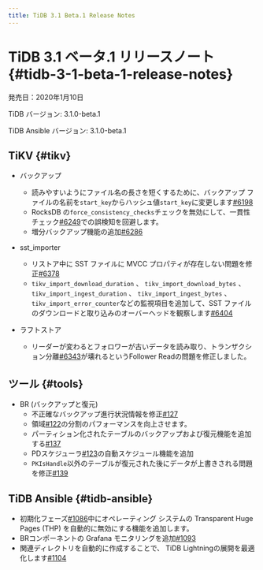 ```yaml
---
title: TiDB 3.1 Beta.1 Release Notes
---
```


# TiDB 3.1 ベータ.1 リリースノート {#tidb-3-1-beta-1-release-notes}

発売日：2020年1月10日

TiDB バージョン: 3.1.0-beta.1

TiDB Ansible バージョン: 3.1.0-beta.1

## TiKV {#tikv}

-   バックアップ
    -   読みやすいようにファイル名の長さを短くするために、バックアップ ファイルの名前を`start_key`からハッシュ値`start_key`に変更します[#6198](https://github.com/tikv/tikv/pull/6198)
    -   RocksDB の`force_consistency_checks`チェックを無効にして、一貫性チェック[#6249](https://github.com/tikv/tikv/pull/6249)での誤検知を回避します。
    -   増分バックアップ機能の追加[#6286](https://github.com/tikv/tikv/pull/6286)

-   sst_importer
    -   リストア中に SST ファイルに MVCC プロパティが存在しない問題を修正[#6378](https://github.com/tikv/tikv/pull/6378)
    -   `tikv_import_download_duration` 、 `tikv_import_download_bytes` 、 `tikv_import_ingest_duration` 、 `tikv_import_ingest_bytes` 、 `tikv_import_error_counter`などの監視項目を追加して、SST ファイルのダウンロードと取り込みのオーバーヘッドを観察します[#6404](https://github.com/tikv/tikv/pull/6404)

-   ラフトストア
    -   リーダーが変わるとフォロワーが古いデータを読み取り、トランザクション分離[#6343](https://github.com/tikv/tikv/pull/6343)が壊れるというFollower Readの問題を修正しました。

## ツール {#tools}

-   BR (バックアップと復元)
    -   不正確なバックアップ進行状況情報を修正[#127](https://github.com/pingcap/br/pull/127)
    -   領域[#122](https://github.com/pingcap/br/pull/122)の分割のパフォーマンスを向上させます。
    -   パーティション化されたテーブルのバックアップおよび復元機能を追加する[#137](https://github.com/pingcap/br/pull/137)
    -   PDスケジューラ[#123](https://github.com/pingcap/br/pull/123)の自動スケジュール機能を追加
    -   `PKIsHandle`以外のテーブルが復元された後にデータが上書きされる問題を修正[#139](https://github.com/pingcap/br/pull/139)

## TiDB Ansible {#tidb-ansible}

-   初期化フェーズ[#1086](https://github.com/pingcap/tidb-ansible/pull/1086)中にオペレーティング システムの Transparent Huge Pages (THP) を自動的に無効にする機能を追加します。
-   BRコンポーネントの Grafana モニタリングを追加[#1093](https://github.com/pingcap/tidb-ansible/pull/1093)
-   関連ディレクトリを自動的に作成することで、 TiDB Lightningの展開を最適化します[#1104](https://github.com/pingcap/tidb-ansible/pull/1104)
